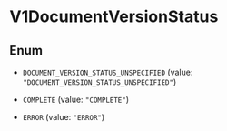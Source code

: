 

# V1DocumentVersionStatus

## Enum


* `DOCUMENT_VERSION_STATUS_UNSPECIFIED` (value: `"DOCUMENT_VERSION_STATUS_UNSPECIFIED"`)

* `COMPLETE` (value: `"COMPLETE"`)

* `ERROR` (value: `"ERROR"`)




